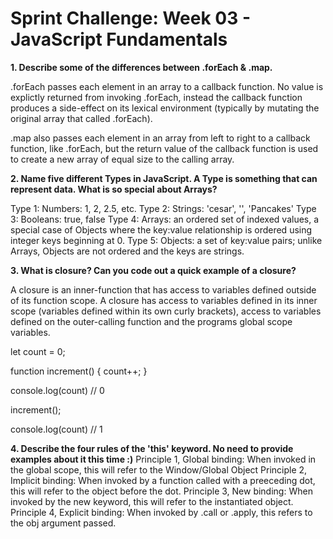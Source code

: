 <!-- markdownlint-disable -->
# Sprint Challenge: Week 03 - JavaScript Fundamentals

**1. Describe some of the differences between .forEach & .map.**

.forEach passes each element in an array to a callback function. No value is explictly returned from invoking .forEach, instead the callback function produces a side-effect on its lexical environment (typically by mutating the original array that called .forEach).

.map also passes each element in an array from left to right to a callback function, like .forEach, but the return value of the callback function is used to create a new array of equal size to the calling array. 

**2. Name five different Types in JavaScript. A Type is something that can represent data. What is so special about Arrays?**

Type 1: Numbers: 1, 2, 2.5, etc.
Type 2: Strings: 'cesar', '', 'Pancakes'
Type 3: Booleans: true, false
Type 4: Arrays: an ordered set of indexed values, a special case of Objects where the key:value relationship is ordered using integer keys beginning at 0.
Type 5: Objects: a set of key:value pairs; unlike Arrays, Objects are not ordered and the keys are strings.

**3. What is closure? Can you code out a quick example of a closure?**

A closure is an inner-function that has access to variables defined outside of its function scope. A closure has access to variables defined in its inner scope (variables defined within its own curly brackets), access to variables defined on the outer-calling function and the programs global scope variables.

let count = 0;

function increment() {
  count++;
}

console.log(count) // 0

increment();

console.log(count) // 1

**4.  Describe the four rules of the 'this' keyword. No need to provide examples about it this time :)**
Principle 1, Global binding: When invoked in the global scope, this will refer to the Window/Global Object
Principle 2, Implicit binding: When invoked by a function called with a preeceding dot, this will refer to the object before the dot.
Principle 3, New binding: When invoked by the new keyword, this will refer to the instantiated object.
Principle 4, Explicit binding: When invoked by .call or .apply, this refers to the obj argument passed.
